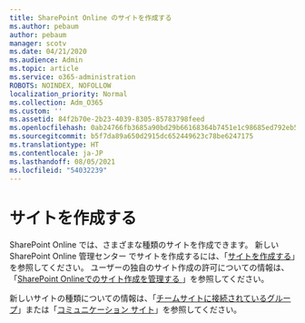 ```yaml
---
title: SharePoint Online のサイトを作成する
ms.author: pebaum
author: pebaum
manager: scotv
ms.date: 04/21/2020
ms.audience: Admin
ms.topic: article
ms.service: o365-administration
ROBOTS: NOINDEX, NOFOLLOW
localization_priority: Normal
ms.collection: Adm_O365
ms.custom: ''
ms.assetid: 84f2b70e-2b23-4039-8305-85783798feed
ms.openlocfilehash: 0ab24766fb3685a90bd29b66168364b7451e1c98685ed792eb595bec9cb1b0ac
ms.sourcegitcommit: b5f7da89a650d2915dc652449623c78be6247175
ms.translationtype: HT
ms.contentlocale: ja-JP
ms.lasthandoff: 08/05/2021
ms.locfileid: "54032239"
---
```

# <a name="create-a-site"></a>サイトを作成する

SharePoint Online では、さまざまな種類のサイトを作成できます。 新しい SharePoint Online 管理センター でサイトを作成するには、「[サイトを作成する](https://go.microsoft.com/fwlink/?linkid=866295)」を参照してください。 ユーザーの独自のサイト作成の許可についての情報は、「[SharePoint Onlineでのサイト作成を管理する ](https://go.microsoft.com/fwlink/?linkid=866296)」を参照してください。
 
新しいサイトの種類についての情報は、「[チームサイトに接続されているグループ](https://go.microsoft.com/fwlink/?linkid=866292)」または「[コミュニケーション サイト](https://go.microsoft.com/fwlink/?linkid=866294)」を参照してください。
    


